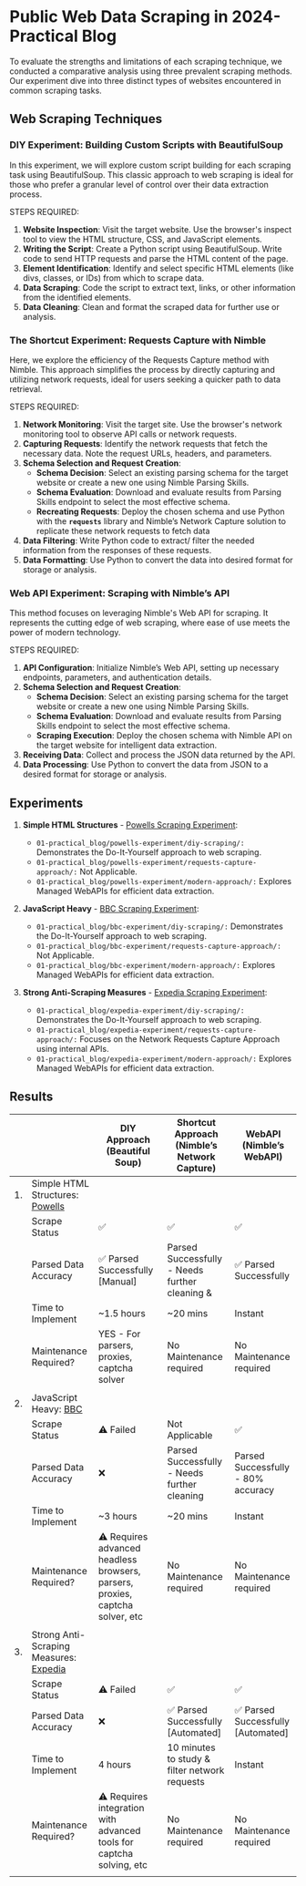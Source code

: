 # Public Web Data Scraping in 2024- Practical Blog

To evaluate the strengths and limitations of each scraping technique, we conducted a comparative analysis using three prevalent scraping methods. Our experiment dive into three distinct types of websites encountered in common scraping tasks.


## Web Scraping Techniques

### DIY Experiment: **Building Custom Scripts** with BeautifulSoup

In this experiment, we will explore custom script building for each scraping task using BeautifulSoup. This classic approach to web scraping is ideal for those who prefer a granular level of control over their data extraction process.

STEPS REQUIRED:

1. **Website Inspection**: Visit the target website. Use the browser's inspect tool to view the HTML structure, CSS, and JavaScript elements.
2. **Writing the Script**: Create a Python script using BeautifulSoup. Write code to send HTTP requests and parse the HTML content of the page.
3. **Element Identification**: Identify and select specific HTML elements (like divs, classes, or IDs) from which to scrape data.
4. **Data Scraping**: Code the script to extract text, links, or other information from the identified elements.
5. **Data Cleaning**: Clean and format the scraped data for further use or analysis.


### **The Shortcut** Experiment: **Requests Capture** with Nimble

Here, we explore the efficiency of the Requests Capture method with Nimble. This approach simplifies the process by directly capturing and utilizing network requests, ideal for users seeking a quicker path to data retrieval.

STEPS REQUIRED:

1. **Network Monitoring**: Visit the target site. Use the browser's network monitoring tool to observe API calls or network requests.
2. **Capturing Requests**: Identify the network requests that fetch the necessary data. Note the request URLs, headers, and parameters.
3. **Schema Selection and Request Creation**:
    - **Schema Decision**: Select an existing parsing schema for the target website or create a new one using Nimble Parsing Skills.
    - **Schema Evaluation**: Download and evaluate results from Parsing Skills endpoint to select the most effective schema.
    - **Recreating Requests**: Deploy the chosen schema and use Python with the **`requests`** library and Nimble’s Network Capture solution to replicate these network requests to fetch data
4. **Data Filtering**: Write Python code to extract/ filter the needed information from the responses of these requests.
5. **Data Formatting**: Use Python to convert the data into desired format for storage or analysis.


### **Web API** Experiment: Scraping with Nimble’s API

This method focuses on leveraging Nimble's Web API for scraping. It represents the cutting edge of web scraping, where ease of use meets the power of modern technology.

STEPS REQUIRED:

1. **API Configuration**: Initialize Nimble’s Web API, setting up necessary endpoints, parameters, and authentication details.
2. **Schema Selection and Request Creation**:
    - **Schema Decision**: Select an existing parsing schema for the target website or create a new one using Nimble Parsing Skills.
    - **Schema Evaluation**: Download and evaluate results from Parsing Skills endpoint to select the most effective schema.
    - **Scraping Execution**: Deploy the chosen schema with Nimble API on the target website for intelligent data extraction.
3. **Receiving Data**: Collect and process the JSON data returned by the API.
4. **Data Processing**: Use Python to convert the data from JSON to a desired format for storage or analysis.



## Experiments

1. **Simple HTML Structures** - [Powells Scraping Experiment](https://www.powells.com/featured/picks-of-the-season-2023):
    - `01-practical_blog/powells-experiment/diy-scraping/:` Demonstrates the Do-It-Yourself approach to web scraping.
    - `01-practical_blog/powells-experiment/requests-capture-approach/:` Not Applicable.
    - `01-practical_blog/powells-experiment/modern-approach/:` Explores Managed WebAPIs for efficient data extraction.

2. **JavaScript Heavy** - [BBC Scraping Experiment](https://www.bbc.com/news/world-europe-67895152):
    - `01-practical_blog/bbc-experiment/diy-scraping/:` Demonstrates the Do-It-Yourself approach to web scraping.
    - `01-practical_blog/bbc-experiment/requests-capture-approach/:` Not Applicable.
    - `01-practical_blog/bbc-experiment/modern-approach/:` Explores Managed WebAPIs for efficient data extraction.

3. **Strong Anti-Scraping Measures** - [Expedia Scraping Experiment](https://www.expedia.com/Hotel-Search?adults=&children=&destination=Dubai%2C%20Dubai%2C%20United%20Arab%20Emirates&endDate=2024-01-14&guestRating=ANY&regionId=6053839&selected=1109595&semdtl=&sort=RECOMMENDED&startDate=2024-01-12&theme=&useRewards=false&userIntent=):
    - `01-practical_blog/expedia-experiment/diy-scraping/:` Demonstrates the Do-It-Yourself approach to web scraping.
    - `01-practical_blog/expedia-experiment/requests-capture-approach/:` Focuses on the Network Requests Capture Approach using internal APIs.
    - `01-practical_blog/expedia-experiment/modern-approach/:` Explores Managed WebAPIs for efficient data extraction.



##  Results

|  |  | DIY Approach (Beautiful Soup) | Shortcut Approach (Nimble’s Network Capture) | WebAPI (Nimble’s WebAPI) |
| --- | --- | --- | --- | --- |
| 1. | Simple HTML Structures: [Powells](https://www.powells.com/featured/picks-of-the-season-2023) |  |  |  |
|  | Scrape Status | ✅ | ✅ | ✅ |
|  | Parsed Data Accuracy | ✅ Parsed Successfully  [Manual] | Parsed Successfully - Needs further cleaning &  | ✅ Parsed Successfully  |
|  | Time to Implement | ~1.5 hours | ~20 mins | Instant |
|  | Maintenance Required? | YES - For parsers, proxies, captcha solver | No Maintenance required | No Maintenance required |
|  |  |  |  |  |
| 2. | JavaScript Heavy: [BBC](https://www.bbc.com/news/world-europe-67895152) |  |  |  |
|  | Scrape Status | ⚠️ Failed | Not Applicable | ✅ |
|  | Parsed Data Accuracy | ❌ | Parsed Successfully - Needs further cleaning | Parsed Successfully - 80% accuracy |
|  | Time to Implement | ~3 hours | ~20 mins | Instant |
|  | Maintenance Required? | ⚠️ Requires advanced headless browsers, parsers, proxies, captcha solver, etc | No Maintenance required | No Maintenance required |
|  |  |  |  |  |
| 3. | Strong Anti-Scraping Measures: [Expedia](https://www.expedia.com/Hotel-Search?adults=&children=&destination=Dubai%2C%20Dubai%2C%20United%20Arab%20Emirates&endDate=2024-01-14&guestRating=ANY&regionId=6053839&selected=1109595&semdtl=&sort=RECOMMENDED&startDate=2024-01-12&theme=&useRewards=false&userIntent=) |  |  |  |
|  | Scrape Status | ⚠️ Failed | ✅ | ✅ |
|  | Parsed Data Accuracy | ❌ | ✅ Parsed Successfully  [Automated] | ✅ Parsed Successfully  [Automated] |
|  | Time to Implement | 4 hours | 10 minutes to study & filter network requests | Instant |
|  | Maintenance Required? | ⚠️ Requires integration with advanced tools for captcha solving, etc | No Maintenance required | No Maintenance required |
|  |  |  |  |  |